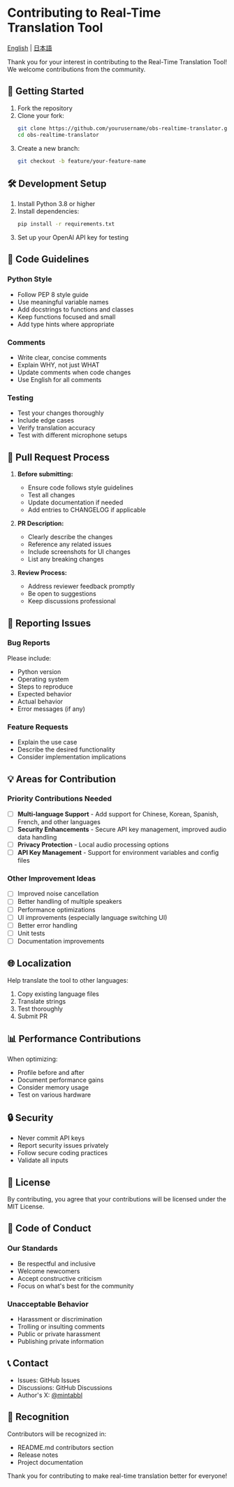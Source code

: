 # Contributing to Real-Time Translation Tool

[English](CONTRIBUTING.md) | [日本語](CONTRIBUTING_JA.md)

Thank you for your interest in contributing to the Real-Time Translation Tool! We welcome contributions from the community.

## 🚀 Getting Started

1. Fork the repository
2. Clone your fork:
   ```bash
   git clone https://github.com/yourusername/obs-realtime-translator.git
   cd obs-realtime-translator
   ```
3. Create a new branch:
   ```bash
   git checkout -b feature/your-feature-name
   ```

## 🛠️ Development Setup

1. Install Python 3.8 or higher
2. Install dependencies:
   ```bash
   pip install -r requirements.txt
   ```
3. Set up your OpenAI API key for testing

## 📝 Code Guidelines

### Python Style
- Follow PEP 8 style guide
- Use meaningful variable names
- Add docstrings to functions and classes
- Keep functions focused and small
- Add type hints where appropriate

### Comments
- Write clear, concise comments
- Explain WHY, not just WHAT
- Update comments when code changes
- Use English for all comments

### Testing
- Test your changes thoroughly
- Include edge cases
- Verify translation accuracy
- Test with different microphone setups

## 🔄 Pull Request Process

1. **Before submitting:**
   - Ensure code follows style guidelines
   - Test all changes
   - Update documentation if needed
   - Add entries to CHANGELOG if applicable

2. **PR Description:**
   - Clearly describe the changes
   - Reference any related issues
   - Include screenshots for UI changes
   - List any breaking changes

3. **Review Process:**
   - Address reviewer feedback promptly
   - Be open to suggestions
   - Keep discussions professional

## 🐛 Reporting Issues

### Bug Reports
Please include:
- Python version
- Operating system
- Steps to reproduce
- Expected behavior
- Actual behavior
- Error messages (if any)

### Feature Requests
- Explain the use case
- Describe the desired functionality
- Consider implementation implications

## 💡 Areas for Contribution

### Priority Contributions Needed
- [ ] **Multi-language Support** - Add support for Chinese, Korean, Spanish, French, and other languages
- [ ] **Security Enhancements** - Secure API key management, improved audio data handling
- [ ] **Privacy Protection** - Local audio processing options
- [ ] **API Key Management** - Support for environment variables and config files

### Other Improvement Ideas
- [ ] Improved noise cancellation
- [ ] Better handling of multiple speakers
- [ ] Performance optimizations
- [ ] UI improvements (especially language switching UI)
- [ ] Better error handling
- [ ] Unit tests
- [ ] Documentation improvements

## 🌐 Localization

Help translate the tool to other languages:
1. Copy existing language files
2. Translate strings
3. Test thoroughly
4. Submit PR

## 📊 Performance Contributions

When optimizing:
- Profile before and after
- Document performance gains
- Consider memory usage
- Test on various hardware

## 🔒 Security

- Never commit API keys
- Report security issues privately
- Follow secure coding practices
- Validate all inputs

## 📜 License

By contributing, you agree that your contributions will be licensed under the MIT License.

## 🤝 Code of Conduct

### Our Standards
- Be respectful and inclusive
- Welcome newcomers
- Accept constructive criticism
- Focus on what's best for the community

### Unacceptable Behavior
- Harassment or discrimination
- Trolling or insulting comments
- Public or private harassment
- Publishing private information

## 📞 Contact

- Issues: GitHub Issues
- Discussions: GitHub Discussions
- Author's X: [@mintabbl](https://twitter.com/mintabbl)

## 🙏 Recognition

Contributors will be recognized in:
- README.md contributors section
- Release notes
- Project documentation

Thank you for contributing to make real-time translation better for everyone!